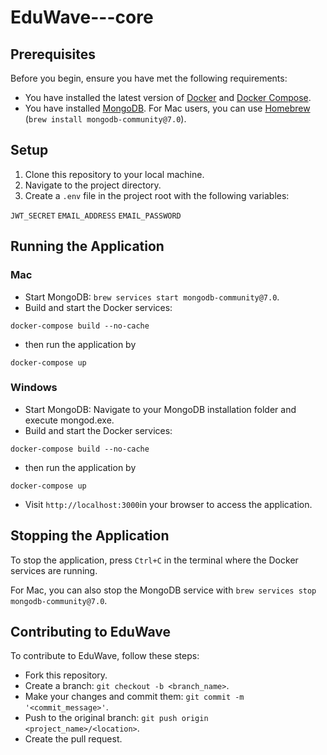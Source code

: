 # EduWave---core

## Prerequisites

Before you begin, ensure you have met the following requirements:

- You have installed the latest version of [Docker](https://www.docker.com/products/docker-desktop) and [Docker Compose](https://docs.docker.com/compose/install/).
- You have installed [MongoDB](https://www.mongodb.com/try/download/community). For Mac users, you can use [Homebrew](https://brew.sh/) (`brew install mongodb-community@7.0`).

## Setup

1. Clone this repository to your local machine.
2. Navigate to the project directory.
3. Create a `.env` file in the project root with the following variables:

`JWT_SECRET`
`EMAIL_ADDRESS`
`EMAIL_PASSWORD`

## Running the Application

### Mac

- Start MongoDB: `brew services start mongodb-community@7.0`.
- Build and start the Docker services: 
```bashc 
docker-compose build --no-cache 
```
- then run the application by
```bashc 
docker-compose up
```

### Windows

- Start MongoDB: Navigate to your MongoDB installation folder and execute mongod.exe.
- Build and start the Docker services: 
```bashc 
docker-compose build --no-cache 
```
- then run the application by 
```bashc 
docker-compose up
```
- Visit `http://localhost:3000`in your browser to access the application.

## Stopping the Application

To stop the application, press `Ctrl+C` in the terminal where the Docker services are running.

For Mac, you can also stop the MongoDB service with `brew services stop mongodb-community@7.0`.

## Contributing to EduWave

To contribute to EduWave, follow these steps:

- Fork this repository.
- Create a branch: `git checkout -b <branch_name>`.
- Make your changes and commit them: `git commit -m '<commit_message>'`.
- Push to the original branch: `git push origin <project_name>/<location>`.
- Create the pull request.
